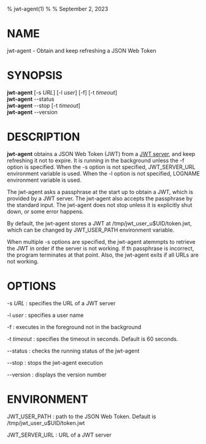 % jwt-agent(1)
%
% September 2, 2023

# NAME

jwt-agent - Obtain and keep refreshing a JSON Web Token

# SYNOPSIS

**jwt-agent** [-s _URL_] [-l _user_] [-f] [-t _timeout_]  
**jwt-agent** --status  
**jwt-agent** --stop [-t _timeout_]  
**jwt-agent** --version

# DESCRIPTION

**jwt-agent** obtains a JSON Web Token (JWT) from a [JWT
server](https://github.com/oss-tsukuba/jwt-server.git), and keep
refreshing it not to expire.  It is running in the background unless
the -f option is specified.  When the -s option is not specified,
JWT_SERVER_URL environment variable is used.  When the -l option is
not specified, LOGNAME environment variable is used.

The jwt-agent asks a passphrase at the start up to obtain a JWT, which
is provided by a JWT server.  The jwt-agent also accepts the
passphrase by the standard input.  The jwt-agent does not stop unless
it is explicitly shut down, or some error happens.

By default, the jwt-agent stores a JWT at
/tmp/jwt_user_u$UID/token.jwt, which can be changed by JWT_USER_PATH
environment variable.

When multiple -s options are specified, the jwt-agent atemmpts to
retrieve the JWT in order if the server is not working.
If th passphrase is incorrect, the program terminates at that point.
Also, the jwt-agent exits if all URLs are not working.

# OPTIONS

-s _URL_
: specifies the URL of a JWT server

-l _user_
: specifies a user name

-f
: executes in the foreground not in the background

-t _timeout_
: specifies the timeout in seconds.  Default is 60 seconds.

--status
: checks the running status of the jwt-agent

--stop
: stops the jwt-agent execution

--version
: displays the version number

# ENVIRONMENT

JWT_USER_PATH
: path to the JSON Web Token.  Default is /tmp/jwt_user_u$UID/token.jwt

JWT_SERVER_URL
: URL of a JWT server
